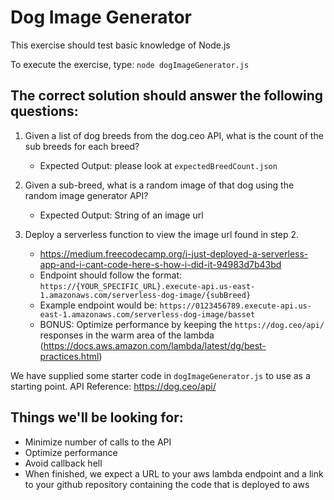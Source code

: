# Dog Image Generator

This exercise should test basic knowledge of Node.js

To execute the exercise, type: `node dogImageGenerator.js`

## The correct solution should answer the following questions:

 1. Given a list of dog breeds from the dog.ceo API, what is the count of the sub breeds for each breed?
    - Expected Output: please look at `expectedBreedCount.json`

 2. Given a sub-breed, what is a random image of that dog using the random image generator API?
    - Expected Output: String of an image url

 3. Deploy a serverless function to view the image url found in step 2. 
    - https://medium.freecodecamp.org/i-just-deployed-a-serverless-app-and-i-cant-code-here-s-how-i-did-it-94983d7b43bd
    - Endpoint should follow the format: `https://{YOUR_SPECIFIC_URL}.execute-api.us-east-1.amazonaws.com/serverless-dog-image/{subBreed}`
    - Example endpoint would be: `https://0123456789.execute-api.us-east-1.amazonaws.com/serverless-dog-image/basset`
    - BONUS: Optimize performance by keeping the `https://dog.ceo/api/` responses in the warm area of the lambda (https://docs.aws.amazon.com/lambda/latest/dg/best-practices.html)

We have supplied some starter code in `dogImageGenerator.js` to use as a starting point.
API Reference: https://dog.ceo/api/

## Things we'll be looking for:

- Minimize number of calls to the API
- Optimize performance
- Avoid callback hell
- When finished, we expect a URL to your aws lambda endpoint and a link to your github repository containing the code that is deployed to aws